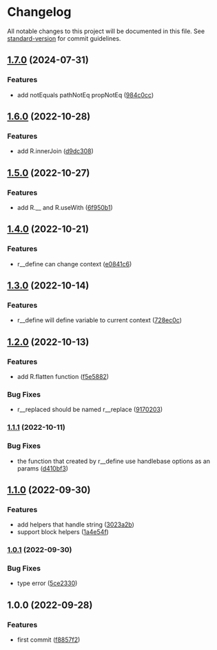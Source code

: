 # Changelog

All notable changes to this project will be documented in this file. See [standard-version](https://github.com/conventional-changelog/standard-version) for commit guidelines.

## [1.7.0](https://www.github.com/keq-request/handlebars-ramda-helpers/compare/v1.6.0...v1.7.0) (2024-07-31)


### Features

* add notEquals pathNotEq propNotEq ([984c0cc](https://www.github.com/keq-request/handlebars-ramda-helpers/commit/984c0cce954cb1694a6e08b476e4987c0b100390))

## [1.6.0](https://www.github.com/keq-request/handlebars-ramda-helpers/compare/v1.5.0...v1.6.0) (2022-10-28)


### Features

* add R.innerJoin ([d9dc308](https://www.github.com/keq-request/handlebars-ramda-helpers/commit/d9dc308cfebb56b870e416c7e1e6d0c80b1e6b52))

## [1.5.0](https://www.github.com/keq-request/handlebars-ramda-helpers/compare/v1.4.0...v1.5.0) (2022-10-27)


### Features

* add R.__ and R.useWith ([6f950b1](https://www.github.com/keq-request/handlebars-ramda-helpers/commit/6f950b16435ee3192f8866a51db3644fdad241bf))

## [1.4.0](https://www.github.com/keq-request/handlebars-ramda-helpers/compare/v1.3.0...v1.4.0) (2022-10-21)


### Features

* r__define can change context ([e0841c6](https://www.github.com/keq-request/handlebars-ramda-helpers/commit/e0841c6d222d49275bbb4292075fed946b4dd524))

## [1.3.0](https://www.github.com/keq-request/handlebars-ramda-helpers/compare/v1.2.0...v1.3.0) (2022-10-14)


### Features

* r__define will define variable to current context ([728ec0c](https://www.github.com/keq-request/handlebars-ramda-helpers/commit/728ec0c0059f022cdf374ba3ad2444d13ffc056f))

## [1.2.0](https://www.github.com/keq-request/handlebars-ramda-helpers/compare/v1.1.1...v1.2.0) (2022-10-13)


### Features

* add R.flatten function ([f5e5882](https://www.github.com/keq-request/handlebars-ramda-helpers/commit/f5e588236797ebff6ed070640a75856bd25089b2))


### Bug Fixes

* r__replaced should be named r__replace ([9170203](https://www.github.com/keq-request/handlebars-ramda-helpers/commit/91702036721a53ecc619c195e15af7af357aabee))

### [1.1.1](https://www.github.com/keq-request/handlebars-ramda-helpers/compare/v1.1.0...v1.1.1) (2022-10-11)


### Bug Fixes

* the function that created by r__define use handlebase options as an params ([d410bf3](https://www.github.com/keq-request/handlebars-ramda-helpers/commit/d410bf3accb24d5f1c4bcbcea813670f99467ac4))

## [1.1.0](https://www.github.com/keq-request/handlebars-ramda-helpers/compare/v1.0.1...v1.1.0) (2022-09-30)


### Features

* add helpers that handle string ([3023a2b](https://www.github.com/keq-request/handlebars-ramda-helpers/commit/3023a2bbfb7c09ab57554136df2ff6fd50670697))
* support block helpers ([1a4e54f](https://www.github.com/keq-request/handlebars-ramda-helpers/commit/1a4e54f433b103e9673dd5306d8b3c61c74365cd))

### [1.0.1](https://www.github.com/keq-request/handlebars-ramda-helpers/compare/v1.0.0...v1.0.1) (2022-09-30)


### Bug Fixes

* type error ([5ce2330](https://www.github.com/keq-request/handlebars-ramda-helpers/commit/5ce233006fb041295bc287429e660cbc02d0e379))

## 1.0.0 (2022-09-28)


### Features

* first commit ([f8857f2](https://github.com/keq-request/handlebars-ramda-helpers/commit/f8857f2880b69f04503ad574b36b57aeb832c060))
